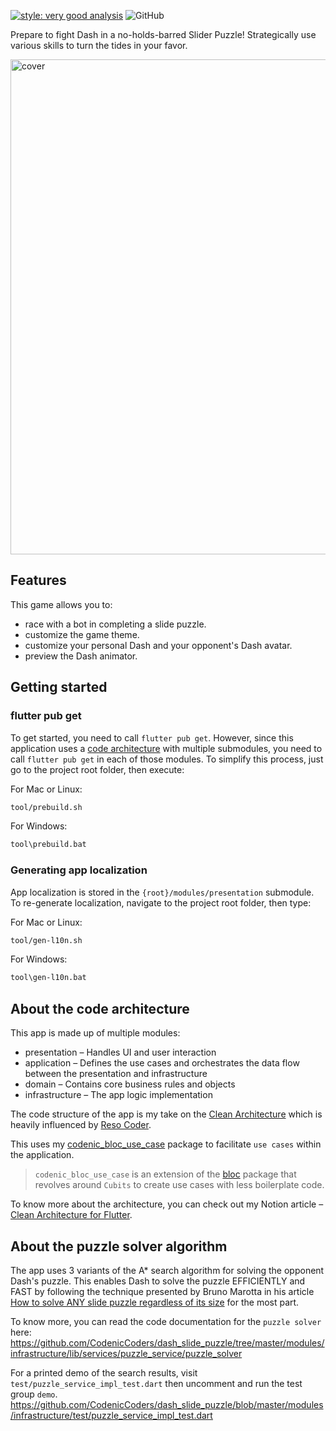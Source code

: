 [![style: very good analysis](https://img.shields.io/badge/style-very_good_analysis-B22C89.svg)](https://pub.dev/packages/very_good_analysis)
![GitHub](https://img.shields.io/github/license/CodenicCoders/dash_slide_puzzle)

Prepare to fight Dash in a no-holds-barred Slider Puzzle! Strategically use various skills to turn the tides in your favor.

<img width="792" alt="cover" src="https://user-images.githubusercontent.com/12520299/158085197-5b2a463b-dbda-4f18-9a1a-4bf1d46cf4f7.png">

## Features

This game allows you to:

- race with a bot in completing a slide puzzle.
- customize the game theme.
- customize your personal Dash and your opponent's Dash avatar.
- preview the Dash animator.

## Getting started

### flutter pub get

To get started, you need to call `flutter pub get`. However, since this application uses a [code architecture](#about-the-code-architecture) with multiple submodules, you need to call `flutter pub get` in each of those modules. To simplify this process, just go to the project root folder, then execute:

For Mac or Linux:
```bash
tool/prebuild.sh
```

For Windows:
```bash
tool\prebuild.bat
```

### Generating app localization

App localization is stored in the `{root}/modules/presentation` submodule. To re-generate localization, navigate to the project root folder, then type:

For Mac or Linux:
```bash
tool/gen-l10n.sh
```

For Windows:
```bash
tool\gen-l10n.bat
```

## About the code architecture

This app is made up of multiple modules:
- presentation – Handles UI and user interaction
- application – Defines the use cases and orchestrates the data flow between the presentation and infrastructure
- domain – Contains core business rules and objects
- infrastructure – The app logic implementation

The code structure of the app is my take on the [Clean Architecture](https://blog.cleancoder.com/uncle-bob/2012/08/13/the-clean-architecture.html) which is heavily influenced by [Reso Coder](https://resocoder.com).

This uses my [codenic_bloc_use_case](https://pub.dev/packages/codenic_bloc_use_case) package to facilitate `use cases` within the application.
> `codenic_bloc_use_case` is an extension of the [bloc](https://pub.dev/packages/bloc) package that revolves around `Cubits` to create use cases with less boilerplate code.

To know more about the architecture, you can check out my Notion article – [Clean Architecture for Flutter](https://dominicorga.notion.site/Clean-Architecture-for-Flutter-cd1b2a9f1c6440eda1e67818b755d946).

## About the puzzle solver algorithm

The app uses 3 variants of the A* search algorithm for solving the opponent Dash's puzzle. This enables Dash to solve the puzzle EFFICIENTLY and FAST by following the technique presented by Bruno Marotta in his article [How to solve ANY slide puzzle regardless of its size](https://www.kopf.com.br/kaplof/how-to-solve-any-slide-puzzle-regardless-of-its-size/) for the most part.

To know more, you can read the code documentation for the `puzzle solver` here:
https://github.com/CodenicCoders/dash_slide_puzzle/tree/master/modules/infrastructure/lib/services/puzzle_service/puzzle_solver

For a printed demo of the search results, visit `test/puzzle_service_impl_test.dart` then uncomment and run the test group `demo`.
https://github.com/CodenicCoders/dash_slide_puzzle/blob/master/modules/infrastructure/test/puzzle_service_impl_test.dart
